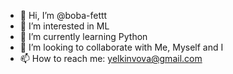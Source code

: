 - 👋 Hi, I’m @boba-fettt
- 👀 I’m interested in ML
- 🌱 I’m currently learning Python 
- 💞️ I’m looking to collaborate with Me, Myself and I
- 📫 How to reach me: yelkinvova@gmail.com

<!---
boba-fettt/boba-fettt is a ✨ special ✨ repository because its `README.md` (this file) appears on your GitHub profile.
You can click the Preview link to take a look at your changes.
--->

